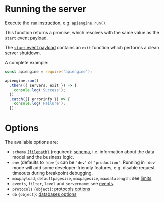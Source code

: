 # Running the server

Execute the [`run` instruction](usage.md), e.g. `apiengine.run()`.

This function returns a promise, which resolves with the same value as the
[`start` event payload](events.md#start-information).

The [`start` event payload](events.md#start-information) contains an `exit`
function which performs a clean server shutdown.

A complete example:

<!-- eslint-disable no-unused-vars, no-undef, strict, no-console,
no-restricted-globals, unicorn/catch-error-name, promise/always-return,
promise/prefer-await-to-then -->
```javascript
const apiengine = require('apiengine');

apiengine.run()
  .then(({ servers, exit }) => {
    console.log('Success');
  })
  .catch(({ errorinfo }) => {
    console.log('Failure');
  });
```

# Options

The available options are:
  - `schema` [`{filepath}`](configuration.md#filepaths-options) (required):
    [schema](schema.md), i.e. information about the data model and
    the business logic.
  - `env` (defaults to `'dev'`): can be `'dev'` or `'production'`.
    Running in `'dev'` mode will add some developer-friendly features, e.g.
    disable request timeouts during breakpoint debugging.
  - `maxpayload`, `defaultpagesize`, `maxpagesize`, `maxdatalength`:
    see [limits](limits.md#options)
  - `events`, `filter`, `level` and `servername`: see [events](events.md).
  - `protocols` `{object}`: [protocols options](protocols.md)
  - `db` `{object}`: [databases options](databases.md)
